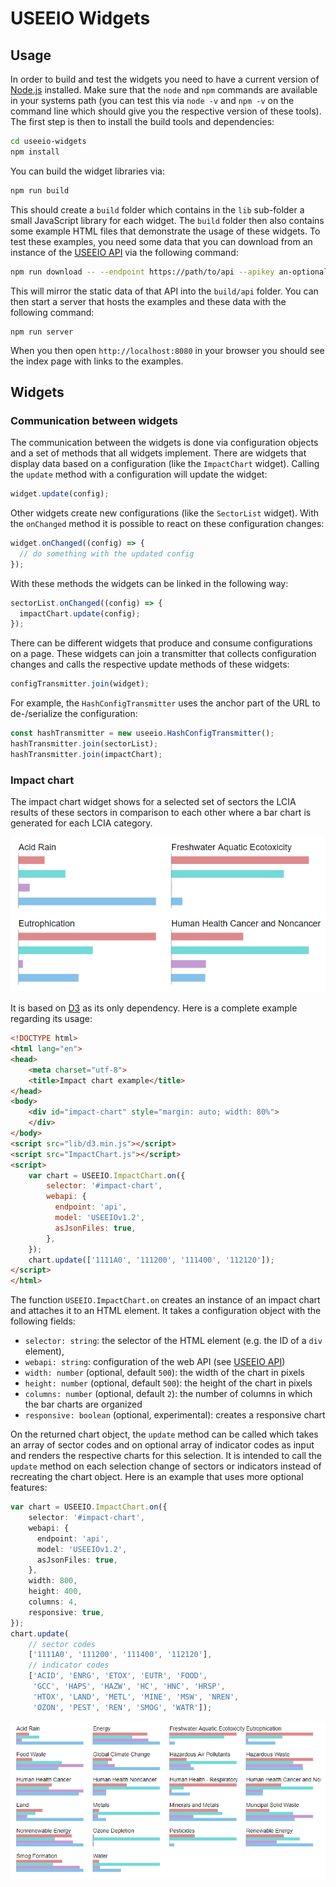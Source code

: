 # USEEIO Widgets

## Usage
In order to build and test the widgets you need to have a current version of
[Node.js](https://nodejs.org) installed. Make sure that the `node` and `npm`
commands are available in your systems path (you can test this via `node -v` and
`npm -v` on the command line which should give you the respective version of
these tools). The first step is then to install the build tools and
dependencies:

```bash
cd useeio-widgets
npm install
```

You can build the widget libraries via:

```bash
npm run build
```

This should create a `build` folder which contains in the `lib` sub-folder a
small JavaScript library for each widget. The `build` folder then also contains
some example HTML files that demonstrate the usage of these widgets. To test
these examples, you need some data that you can download from an instance of the
[USEEIO API](https://github.com/USEPA/USEEIO_API) via the following command:

```bash
npm run download -- --endpoint https://path/to/api --apikey an-optional-api-key
```

This will mirror the static data of that API into the `build/api` folder. You
can then start a server that hosts the examples and these data with the
following command:

```
npm run server
```

When you then open `http://localhost:8080` in your browser you should see the
index page with links to the examples.

## Widgets

### Communication between widgets
The communication between the widgets is done via configuration objects and a
set of methods that all widgets implement. There are widgets that display data
based on a configuration (like the `ImpactChart` widget). Calling the `update`
method with a configuration will update the widget:

```js
widget.update(config);
```

Other widgets create new configurations (like the `SectorList` widget). With the
`onChanged` method it is possible to react on these configuration changes:

```js
widget.onChanged((config) => {
  // do something with the updated config
});
```

With these methods the widgets can be linked in the following way:

```js
sectorList.onChanged((config) => {
  impactChart.update(config);
});
```

There can be different widgets that produce and consume configurations on a
page. These widgets can join a transmitter that collects configuration changes
and calls the respective update methods of these widgets:

```js
configTransmitter.join(widget);
```

For example, the `HashConfigTransmitter` uses the anchor part of the URL to
de-/serialize the configuration:

```js
const hashTransmitter = new useeio.HashConfigTransmitter();
hashTransmitter.join(sectorList);
hashTransmitter.join(impactChart);
```

### Impact chart
The impact chart widget shows for a selected set of sectors the LCIA results
of these sectors in comparison to each other where a bar chart is generated
for each LCIA category.

![](./images/impact_chart.png)

It is based on [D3](https://d3js.org/) as its only dependency. Here is
a complete example regarding its usage:

```html
<!DOCTYPE html>
<html lang="en">
<head>
    <meta charset="utf-8">
    <title>Impact chart example</title>
</head>
<body>
    <div id="impact-chart" style="margin: auto; width: 80%">
    </div>
</body>
<script src="lib/d3.min.js"></script>
<script src="ImpactChart.js"></script>
<script>
    var chart = USEEIO.ImpactChart.on({
        selector: '#impact-chart',
        webapi: {
          endpoint: 'api',
          model: 'USEEIOv1.2',
          asJsonFiles: true,
        },
    });
    chart.update(['1111A0', '111200', '111400', '112120']);
</script>
</html>
```

The function `USEEIO.ImpactChart.on` creates an instance of an impact chart
and attaches it to an HTML element. It takes a configuration object with the
following fields:

* `selector: string`: the selector of the HTML element (e.g. the ID of a `div`
  element),
* `webapi: string`: configuration of the web API (see
  [USEEIO API](https://github.com/USEPA/USEEIO_API))
* `width: number` (optional, default `500`): the width of the chart in pixels
* `height: number` (optional, default `500`): the height of the chart in pixels
* `columns: number` (optional, default `2`): the number of columns in which the
  bar charts are organized
* `responsive: boolean` (optional, experimental): creates a responsive chart

On the returned chart object, the `update` method can be called which takes an
array of sector codes and on optional array of indicator codes as input and
renders the respective charts for this selection. It is intended to call the
`update` method on each selection change of sectors or indicators instead of
recreating the chart object. Here is an example that uses more optional features:

```ts
var chart = USEEIO.ImpactChart.on({
    selector: '#impact-chart',
    webapi: {
      endpoint: 'api',
      model: 'USEEIOv1.2',
      asJsonFiles: true,
    },
    width: 800,
    height: 400,
    columns: 4,
    responsive: true,
});
chart.update(
    // sector codes
    ['1111A0', '111200', '111400', '112120'],
    // indicator codes
    ['ACID', 'ENRG', 'ETOX', 'EUTR', 'FOOD', 
     'GCC', 'HAPS', 'HAZW', 'HC', 'HNC', 'HRSP', 
     'HTOX', 'LAND', 'METL', 'MINE', 'MSW', 'NREN',
     'OZON', 'PEST', 'REN', 'SMOG', 'WATR']);
```

![](images/impact_chart_options.png)